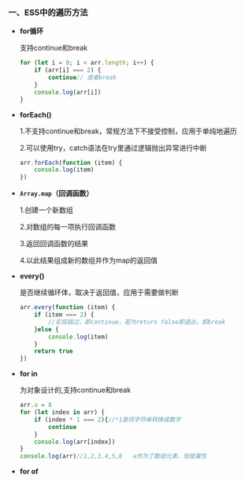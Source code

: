 ### 一、ES5中的遍历方法

* **for循环**

  支持continue和break

  ```` javascript
  for (let i = 0; i < arr.length; i++) {
      if (arr[i] === 2) {
          continue// 或者break
      }
      console.log(arr[i])
  }
  ````

* **forEach()**

  1.不支持continue和break，常规方法下不接受控制，应用于单纯地遍历

  2.可以使用try，catch语法在try里通过逻辑抛出异常进行中断

  ```` javascript
  arr.forEach(function (item) {
      console.log(item)
  }) 
  ````

* **`Array.map`（回调函数）**

  1.创建一个新数组

  2.对数组的每一项执行回调函数
  
  3.返回回调函数的结果
  
  4.以此结果组成新的数组并作为map的返回值
  
* **every()**

  是否继续循环体，取决于返回值，应用于需要做判断

  ``` javascript
  arr.every(function (item) {
      if (item === 2) {
          //实现跳过，即continue，若为return false即退出，即break
      }else {
          console.log(item)
      }
      return true
  })
  ```

* **for in**

  为对象设计的,支持continue和break

  ```` javascript
  arr.a = 8
  for (let index in arr) {
      if (index * 1 === 2){//*1是将字符串转换成数字
          continue
      }
      console.log(arr[index])
  }
  console.log(arr)//1,2,3,4,5,8   a作为了数组元素，但是属性
  ````

* **for of**